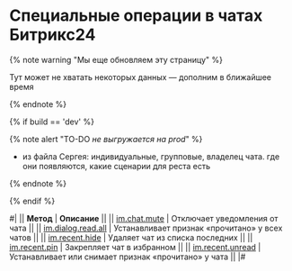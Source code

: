 # Специальные операции в чатах Битрикс24

{% note warning "Мы еще обновляем эту страницу" %}

Тут может не хватать некоторых данных — дополним в ближайшее время

{% endnote %}

{% if build == 'dev' %}

{% note alert "TO-DO _не выгружается на prod_" %}

- из файла Сергея: индивидуальные, групповые, владелец чата. где они появляются, какие сценарии для реста есть

{% endnote %}

{% endif %}

#|
|| **Метод** | **Описание** ||
|| [im.chat.mute](./im-chat-mute.md) | Отключает уведомления от чата ||
|| [im.dialog.read.all](./im-dialog-read-all.md) | Устанавливает признак «прочитано» у всех чатов ||
|| [im.recent.hide](./im-recent-hide.md) | Удаляет чат из списка последних ||
|| [im.recent.pin](./im-recent-pin.md) | Закрепляет чат в избранном ||
|| [im.recent.unread](./im-recent-unread.md) | Устанавливает или снимает признак «прочитано» у чата ||
|#
